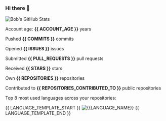 ### Hi there 👋

![Bob's GitHub Stats](https://github-readme-stats.vercel.app/api?username=Bobthesoftwaredeveloper&show_icons=true&count_private=true&theme=react)

Account age: **{{ ACCOUNT_AGE }}** years

Pushed **{{ COMMITS }}** commits

Opened **{{ ISSUES }}** issues

Submitted **{{ PULL_REQUESTS }}** pull requests

Received **{{ STARS }}** stars

Own **{{ REPOSITORIES }}** repositories

Contributed to **{{ REPOSITORIES_CONTRIBUTED_TO }}** public repositories

Top 8 most used languages across your repositories:

{{ LANGUAGE_TEMPLATE_START }}
![{{LANGUAGE_NAME}}](https://img.shields.io/static/v1?style=flat-square&label=%E2%A0%80&color=555&labelColor={{LANGUAGE_COLOR:uri}}&message={{LANGUAGE_NAME:uri}}%EF%B8%B1{{LANGUAGE_PERCENT:uri}}%25)
{{ LANGUAGE_TEMPLATE_END }}